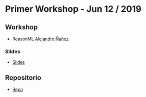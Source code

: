 # Primer Workshop - Jun 12 / 2019

## Workshop

- ReasonML [Alejandro Ñañez](https://github.com/alejandronanez)

### Slides

- [Slides](https://github.com/react-medellin/meetup/blob/meetup-10-june/workshops/slides/reason-workshop.key)

## Repositorio

- [Repo](https://github.com/react-medellin/reason-workshop)
